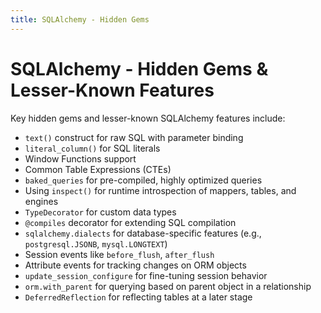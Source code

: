 ```yaml
---
title: SQLAlchemy - Hidden Gems
---
```


# SQLAlchemy - Hidden Gems & Lesser-Known Features

Key hidden gems and lesser-known SQLAlchemy features include:

- `text()` construct for raw SQL with parameter binding
- `literal_column()` for SQL literals
- Window Functions support
- Common Table Expressions (CTEs)
- `baked_queries` for pre-compiled, highly optimized queries
- Using `inspect()` for runtime introspection of mappers, tables, and engines
- `TypeDecorator` for custom data types
- `@compiles` decorator for extending SQL compilation
- `sqlalchemy.dialects` for database-specific features (e.g., `postgresql.JSONB`, `mysql.LONGTEXT`)
- Session events like `before_flush`, `after_flush`
- Attribute events for tracking changes on ORM objects
- `update_session_configure` for fine-tuning session behavior
- `orm.with_parent` for querying based on parent object in a relationship
- `DeferredReflection` for reflecting tables at a later stage
